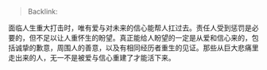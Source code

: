 > Backlink: 

面临人生重大打击时，唯有爱与对未来的信心能帮人扛过去。责任人受到惩罚是必要的，但不足以让人重怀生的盼望。真正能给人盼望的一定是从爱和信心来的，包括诚挚的歉意，周围人的善意，以及有相同经历者重生的见证。那些从巨大悲痛里走出来的人，无一不是被爱与信心重建了才能活下来。
